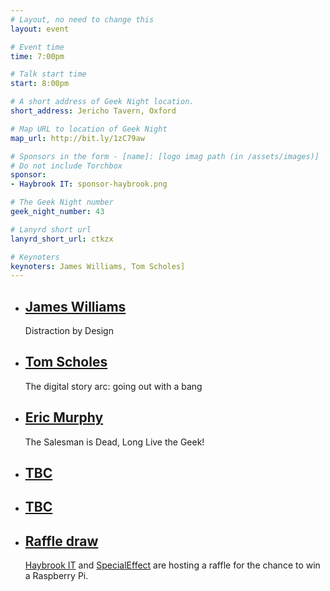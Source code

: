 ```yaml
---
# Layout, no need to change this
layout: event

# Event time
time: 7:00pm

# Talk start time 
start: 8:00pm

# A short address of Geek Night location. 
short_address: Jericho Tavern, Oxford

# Map URL to location of Geek Night
map_url: http://bit.ly/1zC79aw

# Sponsors in the form - [name]: [logo imag path (in /assets/images)]
# Do not include Torchbox
sponsor:
- Haybrook IT: sponsor-haybrook.png

# The Geek Night number
geek_night_number: 43

# Lanyrd short url
lanyrd_short_url: ctkzx

# Keynoters
keynoters: James Williams, Tom Scholes]
---
```


<ul class="keynotes">
    <li itemprop="performer" itemscope="itemscope" itemtype="http://schema.org/Person">
        <a href="http://zegami.com/"><h2 itemprop="name">James Williams</h2></a>
        <p>Distraction by Design</p>
        <!--
        <div class="downloads">
            <a href="/">Slides</a>
        </div> -->
    </li>
    <li itemprop="performer" itemscope="itemscope" itemtype="http://schema.org/Person">
        <a href="http://www.ox.ac.uk/news/2014-04-16-firm-targets-3d-printing-synthetic-tissues-organs"><h2 itemprop="name">Tom Scholes</h2></a>
        <p>The digital story arc: going out with a bang</p>
        <!--
        <div class="downloads">
            <a href="/">Slides</a>
        </div> -->
    </li>

</ul>

<ul class="microslots">
    <li itemprop="performer" itemscope="itemscope" itemtype="http://schema.org/Person">
        <a href="" itemprop="url"><h2 itemprop="name">Eric Murphy</h2></a>
        <p>The Salesman is Dead, Long Live the Geek!</p>
    </li>
    <li itemprop="performer" itemscope="itemscope" itemtype="http://schema.org/Person">
        <a href="" itemprop="url"><h2 itemprop="name">TBC</h2></a>
        <p></p>
    </li>
    <li itemprop="performer" itemscope="itemscope" itemtype="http://schema.org/Person">
        <a href="" itemprop="url"><h2 itemprop="name">TBC</h2></a>
        <p></p>
    </li>
    <li itemprop="performer" itemscope="itemscope" itemtype="http://schema.org/Person">
        <a href="" itemprop="url"><h2 itemprop="name">Raffle draw</h2></a>
        <p><a href="http://www.haybrook.co.uk/">Haybrook IT</a> and <a href="http://www.specialeffect.org.uk/" title="Special Effect use technology to enhance the quality of life of people with physical disabilities">SpecialEffect</a> are hosting a raffle for the chance to win a Raspberry Pi.</p>
    </li>
</ul>


